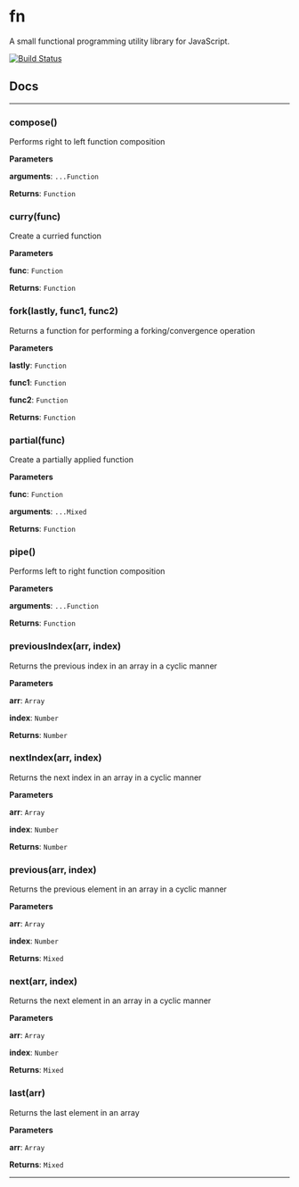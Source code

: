 # fn
A small functional programming utility library for JavaScript.

[![Build Status](https://travis-ci.org/DungBeetleBASH/strike.png)](https://travis-ci.org/DungBeetleBASH/fn)

## Docs

* * *

### compose() 

Performs right to left function composition

**Parameters**

**arguments**: `...Function`

**Returns**: `Function`


### curry(func) 

Create a curried function

**Parameters**

**func**: `Function`

**Returns**: `Function`


### fork(lastly, func1, func2) 

Returns a function for performing a forking/convergence operation

**Parameters**

**lastly**: `Function`

**func1**: `Function`

**func2**: `Function`

**Returns**: `Function`


### partial(func) 

Create a partially applied function

**Parameters**

**func**: `Function`

**arguments**: `...Mixed`

**Returns**: `Function`


### pipe() 

Performs left to right function composition

**Parameters**

**arguments**: `...Function`

**Returns**: `Function`


### previousIndex(arr, index) 

Returns the previous index in an array in a cyclic manner

**Parameters**

**arr**: `Array`

**index**: `Number`

**Returns**: `Number`


### nextIndex(arr, index) 

Returns the next index in an array in a cyclic manner

**Parameters**

**arr**: `Array`

**index**: `Number`

**Returns**: `Number`


### previous(arr, index) 

Returns the previous element in an array in a cyclic manner

**Parameters**

**arr**: `Array`

**index**: `Number`

**Returns**: `Mixed`


### next(arr, index) 

Returns the next element in an array in a cyclic manner

**Parameters**

**arr**: `Array`

**index**: `Number`

**Returns**: `Mixed`


### last(arr) 

Returns the last element in an array

**Parameters**

**arr**: `Array`

**Returns**: `Mixed`



* * *






